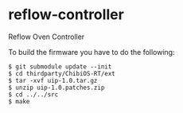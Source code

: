 reflow-controller
=================

Reflow Oven Controller

To build the firmware you have to do the following:

```
$ git submodule update --init
$ cd thirdparty/ChibiOS-RT/ext
$ tar -xvf uip-1.0.tar.gz
$ unzip uip-1.0.patches.zip
$ cd ../../src
$ make
```
